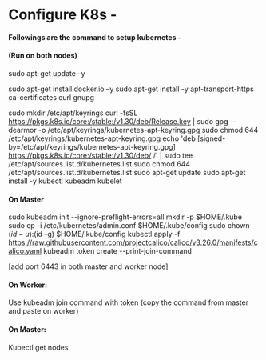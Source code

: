 # Configure K8s -

#### Followings are the command to setup kubernetes -
#### (Run on both nodes)
sudo apt-get update –y

sudo apt-get install docker.io –y
sudo apt-get install -y apt-transport-https ca-certificates curl gnupg

sudo mkdir /etc/apt/keyrings
curl -fsSL https://pkgs.k8s.io/core:/stable:/v1.30/deb/Release.key | sudo gpg --dearmor -o /etc/apt/keyrings/kubernetes-apt-keyring.gpg
sudo chmod 644 /etc/apt/keyrings/kubernetes-apt-keyring.gpg
echo 'deb [signed-by=/etc/apt/keyrings/kubernetes-apt-keyring.gpg] https://pkgs.k8s.io/core:/stable:/v1.30/deb/ /' | sudo tee /etc/apt/sources.list.d/kubernetes.list
sudo chmod 644 /etc/apt/sources.list.d/kubernetes.list
sudo apt-get update
sudo apt-get install -y kubectl kubeadm kubelet
 
#### On Master
sudo kubeadm init --ignore-preflight-errors=all
mkdir -p $HOME/.kube
sudo cp -i /etc/kubernetes/admin.conf $HOME/.kube/config
sudo chown $(id -u):$(id -g) $HOME/.kube/config
kubectl apply -f https://raw.githubusercontent.com/projectcalico/calico/v3.26.0/manifests/calico.yaml
kubeadm token create --print-join-command
 
[add port 6443 in both master and worker node]
 
#### On Worker:
Use kubeadm join command with token (copy the command from master and paste on worker)
 
#### On Master:
Kubectl get nodes
